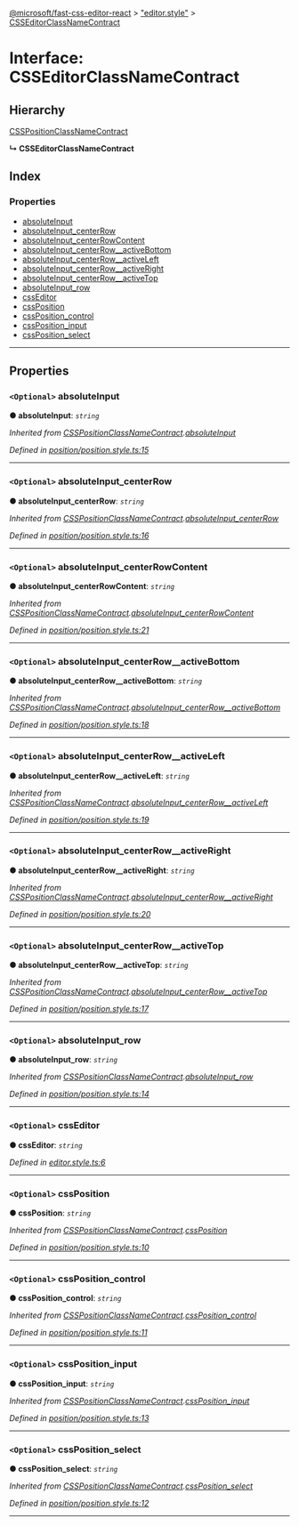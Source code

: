 [@microsoft/fast-css-editor-react](../README.md) > ["editor.style"](../modules/_editor_style_.md) > [CSSEditorClassNameContract](../interfaces/_editor_style_.csseditorclassnamecontract.md)

# Interface: CSSEditorClassNameContract

## Hierarchy

 [CSSPositionClassNameContract](_position_position_style_.csspositionclassnamecontract.md)

**↳ CSSEditorClassNameContract**

## Index

### Properties

* [absoluteInput](_editor_style_.csseditorclassnamecontract.md#absoluteinput)
* [absoluteInput_centerRow](_editor_style_.csseditorclassnamecontract.md#absoluteinput_centerrow)
* [absoluteInput_centerRowContent](_editor_style_.csseditorclassnamecontract.md#absoluteinput_centerrowcontent)
* [absoluteInput_centerRow__activeBottom](_editor_style_.csseditorclassnamecontract.md#absoluteinput_centerrow__activebottom)
* [absoluteInput_centerRow__activeLeft](_editor_style_.csseditorclassnamecontract.md#absoluteinput_centerrow__activeleft)
* [absoluteInput_centerRow__activeRight](_editor_style_.csseditorclassnamecontract.md#absoluteinput_centerrow__activeright)
* [absoluteInput_centerRow__activeTop](_editor_style_.csseditorclassnamecontract.md#absoluteinput_centerrow__activetop)
* [absoluteInput_row](_editor_style_.csseditorclassnamecontract.md#absoluteinput_row)
* [cssEditor](_editor_style_.csseditorclassnamecontract.md#csseditor)
* [cssPosition](_editor_style_.csseditorclassnamecontract.md#cssposition)
* [cssPosition_control](_editor_style_.csseditorclassnamecontract.md#cssposition_control)
* [cssPosition_input](_editor_style_.csseditorclassnamecontract.md#cssposition_input)
* [cssPosition_select](_editor_style_.csseditorclassnamecontract.md#cssposition_select)

---

## Properties

<a id="absoluteinput"></a>

### `<Optional>` absoluteInput

**● absoluteInput**: *`string`*

*Inherited from [CSSPositionClassNameContract](_position_position_style_.csspositionclassnamecontract.md).[absoluteInput](_position_position_style_.csspositionclassnamecontract.md#absoluteinput)*

*Defined in [position/position.style.ts:15](https://github.com/Microsoft/fast-dna/blob/164dd3ca/packages/fast-css-editor-react/src/position/position.style.ts#L15)*

___
<a id="absoluteinput_centerrow"></a>

### `<Optional>` absoluteInput_centerRow

**● absoluteInput_centerRow**: *`string`*

*Inherited from [CSSPositionClassNameContract](_position_position_style_.csspositionclassnamecontract.md).[absoluteInput_centerRow](_position_position_style_.csspositionclassnamecontract.md#absoluteinput_centerrow)*

*Defined in [position/position.style.ts:16](https://github.com/Microsoft/fast-dna/blob/164dd3ca/packages/fast-css-editor-react/src/position/position.style.ts#L16)*

___
<a id="absoluteinput_centerrowcontent"></a>

### `<Optional>` absoluteInput_centerRowContent

**● absoluteInput_centerRowContent**: *`string`*

*Inherited from [CSSPositionClassNameContract](_position_position_style_.csspositionclassnamecontract.md).[absoluteInput_centerRowContent](_position_position_style_.csspositionclassnamecontract.md#absoluteinput_centerrowcontent)*

*Defined in [position/position.style.ts:21](https://github.com/Microsoft/fast-dna/blob/164dd3ca/packages/fast-css-editor-react/src/position/position.style.ts#L21)*

___
<a id="absoluteinput_centerrow__activebottom"></a>

### `<Optional>` absoluteInput_centerRow__activeBottom

**● absoluteInput_centerRow__activeBottom**: *`string`*

*Inherited from [CSSPositionClassNameContract](_position_position_style_.csspositionclassnamecontract.md).[absoluteInput_centerRow__activeBottom](_position_position_style_.csspositionclassnamecontract.md#absoluteinput_centerrow__activebottom)*

*Defined in [position/position.style.ts:18](https://github.com/Microsoft/fast-dna/blob/164dd3ca/packages/fast-css-editor-react/src/position/position.style.ts#L18)*

___
<a id="absoluteinput_centerrow__activeleft"></a>

### `<Optional>` absoluteInput_centerRow__activeLeft

**● absoluteInput_centerRow__activeLeft**: *`string`*

*Inherited from [CSSPositionClassNameContract](_position_position_style_.csspositionclassnamecontract.md).[absoluteInput_centerRow__activeLeft](_position_position_style_.csspositionclassnamecontract.md#absoluteinput_centerrow__activeleft)*

*Defined in [position/position.style.ts:19](https://github.com/Microsoft/fast-dna/blob/164dd3ca/packages/fast-css-editor-react/src/position/position.style.ts#L19)*

___
<a id="absoluteinput_centerrow__activeright"></a>

### `<Optional>` absoluteInput_centerRow__activeRight

**● absoluteInput_centerRow__activeRight**: *`string`*

*Inherited from [CSSPositionClassNameContract](_position_position_style_.csspositionclassnamecontract.md).[absoluteInput_centerRow__activeRight](_position_position_style_.csspositionclassnamecontract.md#absoluteinput_centerrow__activeright)*

*Defined in [position/position.style.ts:20](https://github.com/Microsoft/fast-dna/blob/164dd3ca/packages/fast-css-editor-react/src/position/position.style.ts#L20)*

___
<a id="absoluteinput_centerrow__activetop"></a>

### `<Optional>` absoluteInput_centerRow__activeTop

**● absoluteInput_centerRow__activeTop**: *`string`*

*Inherited from [CSSPositionClassNameContract](_position_position_style_.csspositionclassnamecontract.md).[absoluteInput_centerRow__activeTop](_position_position_style_.csspositionclassnamecontract.md#absoluteinput_centerrow__activetop)*

*Defined in [position/position.style.ts:17](https://github.com/Microsoft/fast-dna/blob/164dd3ca/packages/fast-css-editor-react/src/position/position.style.ts#L17)*

___
<a id="absoluteinput_row"></a>

### `<Optional>` absoluteInput_row

**● absoluteInput_row**: *`string`*

*Inherited from [CSSPositionClassNameContract](_position_position_style_.csspositionclassnamecontract.md).[absoluteInput_row](_position_position_style_.csspositionclassnamecontract.md#absoluteinput_row)*

*Defined in [position/position.style.ts:14](https://github.com/Microsoft/fast-dna/blob/164dd3ca/packages/fast-css-editor-react/src/position/position.style.ts#L14)*

___
<a id="csseditor"></a>

### `<Optional>` cssEditor

**● cssEditor**: *`string`*

*Defined in [editor.style.ts:6](https://github.com/Microsoft/fast-dna/blob/164dd3ca/packages/fast-css-editor-react/src/editor.style.ts#L6)*

___
<a id="cssposition"></a>

### `<Optional>` cssPosition

**● cssPosition**: *`string`*

*Inherited from [CSSPositionClassNameContract](_position_position_style_.csspositionclassnamecontract.md).[cssPosition](_position_position_style_.csspositionclassnamecontract.md#cssposition)*

*Defined in [position/position.style.ts:10](https://github.com/Microsoft/fast-dna/blob/164dd3ca/packages/fast-css-editor-react/src/position/position.style.ts#L10)*

___
<a id="cssposition_control"></a>

### `<Optional>` cssPosition_control

**● cssPosition_control**: *`string`*

*Inherited from [CSSPositionClassNameContract](_position_position_style_.csspositionclassnamecontract.md).[cssPosition_control](_position_position_style_.csspositionclassnamecontract.md#cssposition_control)*

*Defined in [position/position.style.ts:11](https://github.com/Microsoft/fast-dna/blob/164dd3ca/packages/fast-css-editor-react/src/position/position.style.ts#L11)*

___
<a id="cssposition_input"></a>

### `<Optional>` cssPosition_input

**● cssPosition_input**: *`string`*

*Inherited from [CSSPositionClassNameContract](_position_position_style_.csspositionclassnamecontract.md).[cssPosition_input](_position_position_style_.csspositionclassnamecontract.md#cssposition_input)*

*Defined in [position/position.style.ts:13](https://github.com/Microsoft/fast-dna/blob/164dd3ca/packages/fast-css-editor-react/src/position/position.style.ts#L13)*

___
<a id="cssposition_select"></a>

### `<Optional>` cssPosition_select

**● cssPosition_select**: *`string`*

*Inherited from [CSSPositionClassNameContract](_position_position_style_.csspositionclassnamecontract.md).[cssPosition_select](_position_position_style_.csspositionclassnamecontract.md#cssposition_select)*

*Defined in [position/position.style.ts:12](https://github.com/Microsoft/fast-dna/blob/164dd3ca/packages/fast-css-editor-react/src/position/position.style.ts#L12)*

___

